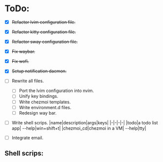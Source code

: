 # ToDo:

* [X] ~~Refactor lvim configuration file.~~
* [X] ~~Refactor kitty configuration file.~~
* [X] ~~Refactor sway configuration file.~~
* [X] ~~Fix waybar.~~
* [X] ~~Fix wofi.~~
* [X] ~~Setup notification daemon.~~
* [ ] Rewrite all files.
    * [ ] Port the lvim configuration into nvim.
    * [ ] Unify key bindings.
    * [ ] Write chezmoi templates.
    * [ ] Write environment.d files.
    * [ ] Redesign way bar.
* [ ] Write shell scrips.
    |name|description|args|keys|
    |-|-|-|-|
    |todo|a todo list app| --help|win+shift+t|
    |chezmoi_cd|chezmoi in a VM| --help|tty|

    <!-- ||||| -->
* [ ] Integrate email.

## Shell scrips:

